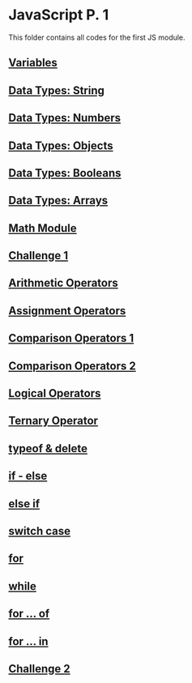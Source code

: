 # JavaScript P. 1

This folder contains all codes for the first JS module.

## [Variables](https://github.com/paulaabro-tech/dc-lecture-codes/tree/main/lec_04/code_01)

## [Data Types: String](https://github.com/paulaabro-tech/dc-lecture-codes/tree/main/lec_04/code_02)

## [Data Types: Numbers](https://github.com/paulaabro-tech/dc-lecture-codes/tree/main/lec_04/code_03)

## [Data Types: Objects](https://github.com/paulaabro-tech/dc-lecture-codes/tree/main/lec_04/code_04)

## [Data Types: Booleans](https://github.com/paulaabro-tech/dc-lecture-codes/tree/main/lec_04/code_05)

## [Data Types: Arrays](https://github.com/paulaabro-tech/dc-lecture-codes/tree/main/lec_04/code_06)

## [Math Module](https://github.com/paulaabro-tech/dc-lecture-codes/tree/main/lec_04/code_07)

## [Challenge 1](https://github.com/paulaabro-tech/dc-lecture-codes/tree/main/lec_04/code_08)

## [Arithmetic Operators](https://github.com/paulaabro-tech/dc-lecture-codes/tree/main/lec_04/code_09)

## [Assignment Operators](https://github.com/paulaabro-tech/dc-lecture-codes/tree/main/lec_04/code_10)

## [Comparison Operators 1](https://github.com/paulaabro-tech/dc-lecture-codes/tree/main/lec_04/code_11)

## [Comparison Operators 2](https://github.com/paulaabro-tech/dc-lecture-codes/tree/main/lec_04/code_12)

## [Logical Operators](https://github.com/paulaabro-tech/dc-lecture-codes/tree/main/lec_04/code_13)

## [Ternary Operator](https://github.com/paulaabro-tech/dc-lecture-codes/tree/main/lec_04/code_14)

## [typeof & delete](https://github.com/paulaabro-tech/dc-lecture-codes/tree/main/lec_04/code_15)

## [if - else](https://github.com/paulaabro-tech/dc-lecture-codes/tree/main/lec_04/code_16)

## [else if](https://github.com/paulaabro-tech/dc-lecture-codes/tree/main/lec_04/code_17)

## [switch case](https://github.com/paulaabro-tech/dc-lecture-codes/tree/main/lec_04/code_18)

## [for](https://github.com/paulaabro-tech/dc-lecture-codes/tree/main/lec_04/code_19)

## [while](https://github.com/paulaabro-tech/dc-lecture-codes/tree/main/lec_04/code_20)

## [for ... of](https://github.com/paulaabro-tech/dc-lecture-codes/tree/main/lec_04/code_21)

## [for ... in](https://github.com/paulaabro-tech/dc-lecture-codes/tree/main/lec_04/code_22)

## [Challenge 2](https://github.com/paulaabro-tech/dc-lecture-codes/tree/main/lec_04/code_23)
